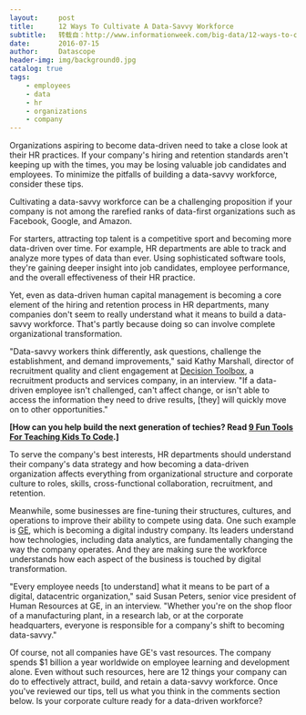 ```yaml
---
layout:     post
title:      12 Ways To Cultivate A Data-Savvy Workforce
subtitle:   转载自：http://www.informationweek.com/big-data/12-ways-to-cultivate-a-data-savvy-workforce/d/d-id/1326178?image_number=8
date:       2016-07-15
author:     Datascope
header-img: img/background0.jpg
catalog: true
tags:
    - employees
    - data
    - hr
    - organizations
    - company
---
```


Organizations aspiring to become data-driven need to take a close look at their HR practices. If your company's hiring and retention standards aren't keeping up with the times, you may be losing valuable job candidates and employees. To minimize the pitfalls of building a data-savvy workforce, consider these tips. 







Cultivating a data-savvy workforce can be a challenging proposition if your company is not among the rarefied ranks of data-first organizations such as Facebook, Google, and Amazon.

For starters, attracting top talent is a competitive sport and becoming more data-driven over time. For example, HR departments are able to track and analyze more types of data than ever. Using sophisticated software tools, they're gaining deeper insight into job candidates, employee performance, and the overall effectiveness of their HR practice.

Yet, even as data-driven human capital management is becoming a core element of the hiring and retention process in HR departments, many companies don't seem to really understand what it means to build a data-savvy workforce. That's partly because doing so can involve complete organizational transformation.

"Data-savvy workers think differently, ask questions, challenge the establishment, and demand improvements," said Kathy Marshall, director of recruitment quality and client engagement at [Decision Toolbox](http://www.dtoolbox.com/), a recruitment products and services company, in an interview. "If a data-driven employee isn't challenged, can't affect change, or isn't able to access the information they need to drive results, [they] will quickly move on to other opportunities."

**[How can you help build the next generation of techies? Read [9 Fun Tools For Teaching Kids To Code](http://www.informationweek.com/devops/programming-languages/9-fun-tools-for-teaching-kids-to-code/d/d-id/1325939?itc=edit_in_body_cross).]**

To serve the company's best interests, HR departments should understand their company's data strategy and how becoming a data-driven organization affects everything from organizational structure and corporate culture to roles, skills, cross-functional collaboration, recruitment, and retention.

Meanwhile, some businesses are fine-tuning their structures, cultures, and operations to improve their ability to compete using data. One such example is [GE](http://www.ge.com/.), which is becoming a digital industry company. Its leaders understand how technologies, including data analytics, are fundamentally changing the way the company operates. And they are making sure the workforce understands how each aspect of the business is touched by digital transformation.

"Every employee needs [to understand] what it means to be part of a digital, datacentric organization," said Susan Peters, senior vice president of Human Resources at GE, in an interview. "Whether you're on the shop floor of a manufacturing plant, in a research lab, or at the corporate headquarters, everyone is responsible for a company's shift to becoming data-savvy."

Of course, not all companies have GE's vast resources. The company spends $1 billion a year worldwide on employee learning and development alone. Even without such resources, here are 12 things your company can do to effectively attract, build, and retain a data-savvy workforce. Once you've reviewed our tips, tell us what you think in the comments section below. Is your corporate culture ready for a data-driven workforce?
